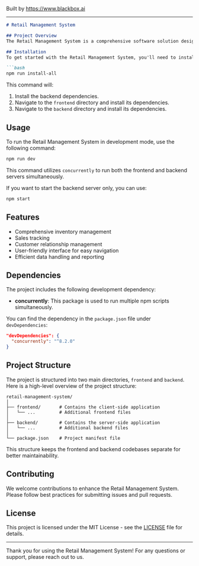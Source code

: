 
Built by https://www.blackbox.ai

---

```markdown
# Retail Management System

## Project Overview
The Retail Management System is a comprehensive software solution designed to streamline operations in retail businesses. This application incorporates functionalities for managing inventory, sales, and customer relations, providing a robust back-office system to enhance productivity and efficiency in retail management.

## Installation
To get started with the Retail Management System, you'll need to install the necessary dependencies for both the frontend and backend. You can do this with the following command:

```bash
npm run install-all
```

This command will:
1. Install the backend dependencies.
2. Navigate to the `frontend` directory and install its dependencies.
3. Navigate to the `backend` directory and install its dependencies.

## Usage
To run the Retail Management System in development mode, use the following command:

```bash
npm run dev
```

This command utilizes `concurrently` to run both the frontend and backend servers simultaneously.

If you want to start the backend server only, you can use:

```bash
npm start
```

## Features
- Comprehensive inventory management
- Sales tracking
- Customer relationship management
- User-friendly interface for easy navigation
- Efficient data handling and reporting

## Dependencies
The project includes the following development dependency:

- **concurrently**: This package is used to run multiple npm scripts simultaneously.

You can find the dependency in the `package.json` file under `devDependencies`:

```json
"devDependencies": {
  "concurrently": "^8.2.0"
}
```

## Project Structure
The project is structured into two main directories, `frontend` and `backend`. Here is a high-level overview of the project structure:

```
retail-management-system/
│
├── frontend/       # Contains the client-side application
│   └── ...         # Additional frontend files
│
├── backend/        # Contains the server-side application
│   └── ...         # Additional backend files
│
└── package.json    # Project manifest file
```

This structure keeps the frontend and backend codebases separate for better maintainability.

## Contributing
We welcome contributions to enhance the Retail Management System. Please follow best practices for submitting issues and pull requests.

## License
This project is licensed under the MIT License - see the [LICENSE](LICENSE) file for details.

---

Thank you for using the Retail Management System! For any questions or support, please reach out to us.
```